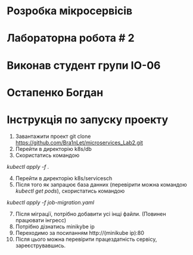 # Розробка мікросервісів 
# Лабораторна робота # 2

# Виконав студент групи ІО-06
# Остапенко Богдан


# Інструкція по запуску проекту
1. Завантажити проект
git clone https://github.com/Bra1nLet/microservices_Lab2.git
2. Перейти в директорію k8s/db 
3. Скористатись командою 

*kubectl apply -f .* 

4. Перейти в директорію k8s/servicesch
5. Після того як запрацює база данних (перевірити можна командою *kubectl get pods*), скористатись командою

*kubectl apply -f job-migration.yaml*

7. Після міграції, потрібно добавити усі інщі файли. (Повинен працювати інгресс)
8. Потрібно дізнатись minikybe ip
9. Переходимо за посиланням http://(minikube ip):80
10. Після цього можна перевірити працездатність сервісу, зареєструвавшись.
